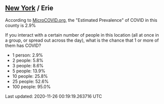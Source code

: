 
## [New York](/united-states/new-york) / Erie

According to [MicroCOVID.org](http://microcovid.org),
the "Estimated Prevalence" of COVID in this county is 2.9%

If you interact with a certain number of people in this location
(all at once in a group, or spread out across the day), what is the chance that
1 or more of them has COVID?

- 1 person: 2.9%
- 2 people: 5.8%
- 3 people: 8.6%
- 5 people: 13.9%
- 10 people: 25.8%
- 25 people: 52.6%
- 100 people: 95.0%

Last updated: 2020-11-26 00:19:19.263716 UTC
